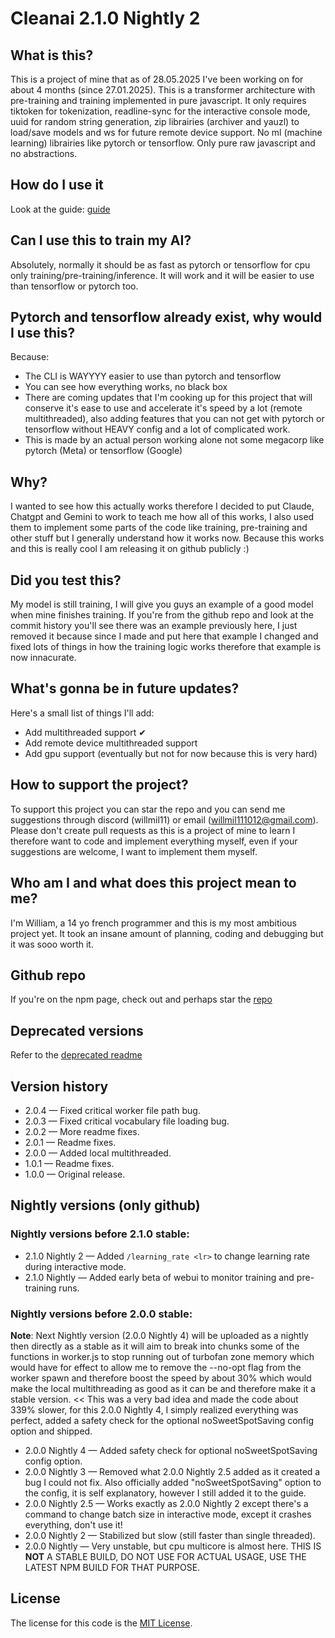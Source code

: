 # Cleanai 2.1.0 Nightly 2
## What is this?
This is a project of mine that as of 28.05.2025 I've been working on for about 4 months (since 27.01.2025). This is a transformer architecture with pre-training and training implemented in pure javascript. It only requires tiktoken for tokenization, readline-sync for the interactive console mode, uuid for random string generation, zip librairies (archiver and yauzl) to load/save models and ws for future remote device support. No ml (machine learning) librairies like pytorch or tensorflow. Only pure raw javascript and no abstractions.

## How do I use it
Look at the guide: <a href="https://github.com/willmil11/cleanai/blob/main/guide.md">guide</a>

## Can I use this to train my AI?
Absolutely, normally it should be as fast as pytorch or tensorflow for cpu only training/pre-training/inference. It will work and it will be easier to use than tensorflow or pytorch too.

## Pytorch and tensorflow already exist, why would I use this?
Because:
- The CLI is WAYYYY easier to use than pytorch and tensorflow
- You can see how everything works, no black box
- There are coming updates that I'm cooking up for this project that will conserve it's ease to use and accelerate it's speed by a lot (remote multithreaded), also adding features that you can not get with pytorch or tensorflow without HEAVY config and a lot of complicated work.
- This is made by an actual person working alone not some megacorp like pytorch (Meta) or tensorflow (Google)

## Why?
I wanted to see how this actually works therefore I decided to put Claude, Chatgpt and Gemini to work to teach me how all of this works, I also used them to implement some parts of the code like training, pre-training and other stuff but I generally understand how it works now. Because this works and this is really cool I am releasing it on github publicly :)

## Did you test this?
My model is still training, I will give you guys an example of a good model when mine finishes training. If you're from the github repo and look at the commit history you'll see there was an example previously here, I just removed it because since I made and put here that example I changed and fixed lots of things in how the training logic works therefore that example is now innacurate.

## What's gonna be in future updates?
Here's a small list of things I'll add:
- Add multithreaded support ✔
- Add remote device multithreaded support
- Add gpu support (eventually but not for now because this is very hard)

## How to support the project?
To support this project you can star the repo and you can send me suggestions through discord (willmil11) or email (willmil111012@gmail.com). Please don't create pull requests as this is a project of mine to learn I therefore want to code and implement everything myself, even if your suggestions are welcome, I want to implement them myself.

## Who am I and what does this project mean to me?
I'm William, a 14 yo french programmer and this is my most ambitious project yet. It took an insane amount of planning, coding and debugging but it was sooo worth it.

## Github repo
If you're on the npm page, check out and perhaps star the <a href="https://github.com/willmil11/cleanai">repo</a>

## Deprecated versions
Refer to the <a href="https://github.com/willmil11/cleanai/blob/main/deprecated/deprecated.md">deprecated readme</a>

## Version history
- 2.0.4 — Fixed critical worker file path bug.
- 2.0.3 — Fixed critical vocabulary file loading bug.
- 2.0.2 — More readme fixes.
- 2.0.1 — Readme fixes.
- 2.0.0 — Added local multithreaded.
- 1.0.1 — Readme fixes.
- 1.0.0 — Original release.

## Nightly versions (only github)
### Nightly versions before 2.1.0 stable:
- 2.1.0 Nightly 2 — Added ```/learning_rate <lr>``` to change learning rate during interactive mode.
- 2.1.0 Nightly — Added early beta of webui to monitor training and pre-training runs.
### Nightly versions before 2.0.0 stable:
<strong>Note</strong>: Next Nightly version (2.0.0 Nightly 4) will be uploaded as a nightly then directly as a stable as it will aim to break into chunks some of the functions in worker.js to stop running out of turbofan zone memory which would have for effect to allow me to remove the --no-opt flag from the worker spawn and therefore boost the speed by about 30% which would make the local multithreading as good as it can be and therefore make it a stable version. << This was a very bad idea and made the code about 339% slower, for this 2.0.0 Nightly 4, I simply realized everything was perfect, added a safety check for the optional noSweetSpotSaving config option and shipped.
- 2.0.0 Nightly 4 — Added safety check for optional noSweetSpotSaving config option.
- 2.0.0 Nightly 3 — Removed what 2.0.0 Nightly 2.5 added as it created a bug I could not fix. Also officially added "noSweetSpotSaving" option to the config, it is self explanatory, however I still added it to the guide.
- 2.0.0 Nightly 2.5 — Works exactly as 2.0.0 Nightly 2 except there's a command to change batch size in interactive mode, except it crashes everything, don't use it!
- 2.0.0 Nightly 2 — Stabilized but slow (still faster than single threaded).
- 2.0.0 Nightly — Very unstable, but cpu multicore is almost here. THIS IS <strong>NOT</strong> A STABLE BUILD, DO NOT USE FOR ACTUAL USAGE, USE THE LATEST NPM BUILD FOR THAT PURPOSE.

## License
The license for this code is the <a href="https://github.com/willmil11/cleanai/blob/main/LICENSE">MIT License</a>.
